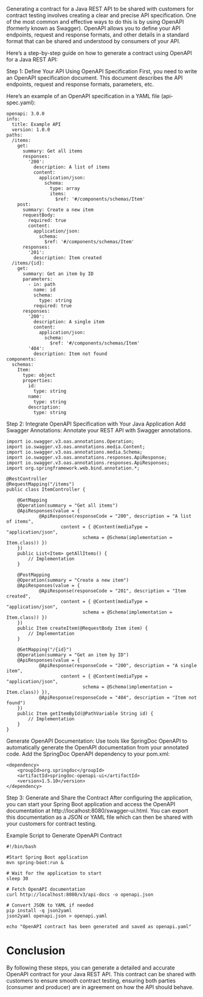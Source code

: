 Generating a contract for a Java REST API to be shared with customers for contract testing involves creating a clear and precise API specification. One of the most common and effective ways to do this is by using OpenAPI (formerly known as Swagger). OpenAPI allows you to define your API endpoints, request and response formats, and other details in a standard format that can be shared and understood by consumers of your API.

Here’s a step-by-step guide on how to generate a contract using OpenAPI for a Java REST API:

Step 1: Define Your API Using OpenAPI Specification
First, you need to write an OpenAPI specification document. This document describes the API endpoints, request and response formats, parameters, etc.

Here’s an example of an OpenAPI specification in a YAML file (api-spec.yaml):
```
openapi: 3.0.0
info:
  title: Example API
  version: 1.0.0
paths:
  /items:
    get:
      summary: Get all items
      responses:
        '200':
          description: A list of items
          content:
            application/json:
              schema:
                type: array
                items:
                  $ref: '#/components/schemas/Item'
    post:
      summary: Create a new item
      requestBody:
        required: true
        content:
          application/json:
            schema:
              $ref: '#/components/schemas/Item'
      responses:
        '201':
          description: Item created
  /items/{id}:
    get:
      summary: Get an item by ID
      parameters:
        - in: path
          name: id
          schema:
            type: string
          required: true
      responses:
        '200':
          description: A single item
          content:
            application/json:
              schema:
                $ref: '#/components/schemas/Item'
        '404':
          description: Item not found
components:
  schemas:
    Item:
      type: object
      properties:
        id:
          type: string
        name:
          type: string
        description:
          type: string
```          
Step 2: Integrate OpenAPI Specification with Your Java Application
Add Swagger Annotations: Annotate your REST API with Swagger annotations.
```
import io.swagger.v3.oas.annotations.Operation;
import io.swagger.v3.oas.annotations.media.Content;
import io.swagger.v3.oas.annotations.media.Schema;
import io.swagger.v3.oas.annotations.responses.ApiResponse;
import io.swagger.v3.oas.annotations.responses.ApiResponses;
import org.springframework.web.bind.annotation.*;

@RestController
@RequestMapping("/items")
public class ItemController {

    @GetMapping
    @Operation(summary = "Get all items")
    @ApiResponses(value = {
            @ApiResponse(responseCode = "200", description = "A list of items",
                    content = { @Content(mediaType = "application/json",
                            schema = @Schema(implementation = Item.class)) })
    })
    public List<Item> getAllItems() {
        // Implementation
    }

    @PostMapping
    @Operation(summary = "Create a new item")
    @ApiResponses(value = {
            @ApiResponse(responseCode = "201", description = "Item created",
                    content = { @Content(mediaType = "application/json",
                            schema = @Schema(implementation = Item.class)) })
    })
    public Item createItem(@RequestBody Item item) {
        // Implementation
    }

    @GetMapping("/{id}")
    @Operation(summary = "Get an item by ID")
    @ApiResponses(value = {
            @ApiResponse(responseCode = "200", description = "A single item",
                    content = { @Content(mediaType = "application/json",
                            schema = @Schema(implementation = Item.class)) }),
            @ApiResponse(responseCode = "404", description = "Item not found")
    })
    public Item getItemById(@PathVariable String id) {
        // Implementation
    }
}
```
Generate OpenAPI Documentation: Use tools like SpringDoc OpenAPI to automatically generate the OpenAPI documentation from your annotated code.
Add the SpringDoc OpenAPI dependency to your pom.xml:

```
<dependency>
    <groupId>org.springdoc</groupId>
    <artifactId>springdoc-openapi-ui</artifactId>
    <version>1.5.10</version>
</dependency>
```
Step 3: Generate and Share the Contract
After configuring the application, you can start your Spring Boot application and access the OpenAPI documentation at http://localhost:8080/swagger-ui.html. You can export this documentation as a JSON or YAML file which can then be shared with your customers for contract testing.




Example Script to Generate OpenAPI Contract
```
#!/bin/bash

#Start Spring Boot application
mvn spring-boot:run &

# Wait for the application to start
sleep 30

# Fetch OpenAPI documentation
curl http://localhost:8080/v3/api-docs -o openapi.json

# Convert JSON to YAML if needed
pip install -q json2yaml
json2yaml openapi.json > openapi.yaml

echo "OpenAPI contract has been generated and saved as openapi.yaml"
```

# Conclusion
By following these steps, you can generate a detailed and accurate OpenAPI contract for your Java REST API. This contract can be shared with customers to ensure smooth contract testing, ensuring both parties (consumer and producer) are in agreement on how the API should behave.

